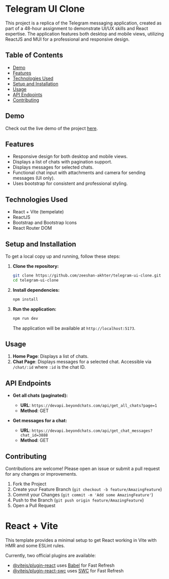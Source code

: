 # Telegram UI Clone

This project is a replica of the Telegram messaging application, created as part of a 48-hour assignment to demonstrate UI/UX skills and React expertise. The application features both desktop and mobile views, utilizing ReactJS and MUI for a professional and responsive design.

## Table of Contents

- [Demo](#demo)
- [Features](#features)
- [Technologies Used](#technologies-used)
- [Setup and Installation](#setup-and-installation)
- [Usage](#usage)
- [API Endpoints](#api-endpoints)
- [Contributing](#contributing)

## Demo

Check out the live demo of the project [here](https://telegram-ui-clone.vercel.app/).

## Features

- Responsive design for both desktop and mobile views.
- Displays a list of chats with pagination support.
- Displays messages for selected chats.
- Functional chat input with attachments and camera for sending messages (UI only).
- Uses bootstrap for consistent and professional styling.

## Technologies Used

- React + Vite (tempelate)
- ReactJS
- Bootstrap and Bootstrap Icons
- React Router DOM

## Setup and Installation

To get a local copy up and running, follow these steps:

1. **Clone the repository:**

    ```bash
    git clone https://github.com/zeeshan-akhter/telegram-ui-clone.git
    cd telegram-ui-clone
    ```

2. **Install dependencies:**

    ```bash
    npm install
    ```

3. **Run the application:**

    ```bash
    npm run dev
    ```

    The application will be available at `http://localhost:5173`.

## Usage

1. **Home Page**: Displays a list of chats.
2. **Chat Page**: Displays messages for a selected chat. Accessible via `/chat/:id` where `:id` is the chat ID.

## API Endpoints

- **Get all chats (paginated):**
    - **URL**: `https://devapi.beyondchats.com/api/get_all_chats?page=1`
    - **Method**: GET

- **Get messages for a chat:**
    - **URL**: `https://devapi.beyondchats.com/api/get_chat_messages?chat_id=3888`
    - **Method**: GET


## Contributing

Contributions are welcome! Please open an issue or submit a pull request for any changes or improvements.

1. Fork the Project
2. Create your Feature Branch (`git checkout -b feature/AmazingFeature`)
3. Commit your Changes (`git commit -m 'Add some AmazingFeature'`)
4. Push to the Branch (`git push origin feature/AmazingFeature`)
5. Open a Pull Request



# React + Vite

This template provides a minimal setup to get React working in Vite with HMR and some ESLint rules.

Currently, two official plugins are available:

- [@vitejs/plugin-react](https://github.com/vitejs/vite-plugin-react/blob/main/packages/plugin-react/README.md) uses [Babel](https://babeljs.io/) for Fast Refresh
- [@vitejs/plugin-react-swc](https://github.com/vitejs/vite-plugin-react-swc) uses [SWC](https://swc.rs/) for Fast Refresh
